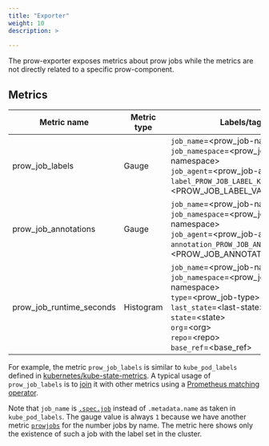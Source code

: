 ```yaml
---
title: "Exporter"
weight: 10
description: >
  
---
```


The prow-exporter exposes metrics about prow jobs while the
metrics are not directly related to a specific prow-component.

## Metrics

| Metric name          | Metric type | Labels/tags                                                                                                                                                                                           |
|----------------------|-------------|-------------------------------------------------------------------------------------------------------------------------------------------------------------------------------------------------------|
| prow_job_labels      | Gauge       | `job_name`=&lt;prow_job-name&gt; <br> `job_namespace`=&lt;prow_job-namespace&gt; <br> `job_agent`=&lt;prow_job-agent&gt; <br> `label_PROW_JOB_LABEL_KEY`=&lt;PROW_JOB_LABEL_VALUE&gt;                 |
| prow_job_annotations | Gauge       | `job_name`=&lt;prow_job-name&gt; <br> `job_namespace`=&lt;prow_job-namespace&gt; <br> `job_agent`=&lt;prow_job-agent&gt; <br> `annotation_PROW_JOB_ANNOTATION_KEY`=&lt;PROW_JOB_ANNOTATION_VALUE&gt;  |
| prow_job_runtime_seconds     | Histogram     | `job_name`=&lt;prow_job-name&gt; <br> `job_namespace`=&lt;prow_job-namespace&gt; <br> `type`=&lt;prow_job-type&gt; <br> `last_state`=&lt;last-state&gt; <br> `state`=&lt;state&gt; <br> `org`=&lt;org&gt; <br> `repo`=&lt;repo&gt; <br> `base_ref`=&lt;base_ref&gt; <br>  |

For example, the metric `prow_job_labels` is similar to `kube_pod_labels` defined
in [kubernetes/kube-state-metrics](https://github.com/kubernetes/kube-state-metrics/blob/master/docs/pod-metrics.md).
A typical usage of `prow_job_labels` is to [join](https://github.com/kubernetes/kube-state-metrics/tree/master/docs#join-metrics)
it with other metrics using a [Prometheus matching operator](https://prometheus.io/docs/prometheus/latest/querying/operators/#vector-matching).

Note that `job_name` is [`.spec.job`](https://github.com/kubernetes-sigs/prow/blob/db89760fea406dd2813e331c3d52b53b5bcbd140/pkg/apis/prowjobs/v1/types.go#L158)
instead of `.metadata.name` as taken in `kube_pod_labels`.
The gauge value is always `1` because we have another metric [`prowjobs`](/docs/metrics/)
for the number jobs by name. The metric here shows only the existence of such a job with the label set in the cluster.
